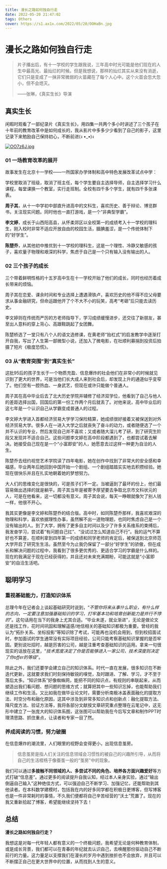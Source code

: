 ```yaml
---
title: 漫长之路如何独自行走
date: 2022-05-20 21:47:02
tags: Others
cover: https://s1.ax1x.com/2022/05/20/OOHaBn.jpg
---
```

# 漫长之路如何独自行走

> 片子播出后，有十一学校的学生跟我说，三年高中时光可能是他们现在的人生中最高光、最灿烂的时候。但是我想说，那样的灿烂其实从来没有消逝，它们只是变成了一抹非常微弱的火苗藏在了每个人心中。这个火苗会忽大忽小，但不会熄灭。
>
> ——张琳，《真实生长》导演

## 真实生长

闲暇时观看了一部纪录片《真实生长》，用四集一共两个多小时讲述了三个孩子在十年前的教育改革中是如何成长的，我从影片中多多少少看到了自己的影子，这里记录下来勉励自己保持初心，不断前进(ง •_•)ง

[![OO7z6J.jpg](https://s1.ax1x.com/2022/05/20/OO7z6J.jpg)](https://imgtu.com/i/OO7z6J)

### 01 一场教育改革的展开

故事发生在北京十一学校——一所国家办学体制和高中特色发展改革试点中学：

学校里取消了班级，取消了班主任，每个学生要自主选择导师，自主选择学习什么课程，每堂课换一个教室，实行走班制。全校有四千多个学生，就有四千多张课表。

**周子其**，从十一中学初中部直升进高中的文科生，喜欢历史、善于辩论、博览群书，关注现实问题。同时他也一直打游戏，是一个“非典型学霸”。

**李文婷**，成长于山西阳高县，从怀柔郊区以全校第一的成绩考入十一学校的理科生，刚入校时非常不适应开放自由的校园生活，腼腆羞涩，是一个传统体制下的“好学生”。

**陈楚乔**，从其他初中推优到十一学校的理科生，这是一个理性、冷静又敏感的孩子，喜欢量子物理和艰深的科学，焦虑于自己是一个只有输入没有输出的人。

### 02 三个孩子的成长

三个带着鲜明性格的十五岁高中生在十一学校开始了他们的成长，同时也经历着成长带来的烦恼。

周子其在恋爱、课余时间和专业选择上遭遇滑铁卢，喜欢历史的他不得不应父母要求从事金融研究，但命运跟他开了个不大不小的玩笑，高考“考砸”后只能去读历史。

李文婷则在传统而严厉的方老师指导下，学习成绩缓慢进步，还交往了新朋友，甚至出人意料的穿上背心、高跟鞋跳起了女团舞。

陈楚桥选了一堂只有八个人的语文选修课，在黄老师“抬杠式”的启发教学中逐渐打开自我，写出了人生第一部微型小说，还加入了微电影，在社顺利募捐到投资后拍摄了短片《极度恐慌》。

### 03 从“教育突围”到“真实生长”

这批95后的孩子生长于一个物质充盈、信息爆炸的社会他们在非常小的时候就见识到了更大的世界，可是当他们长大成人来到社会后，却发现上升的通道似乎变窄了。他们空有一腔热血、一身武艺，但现在或许只能做个普通人。

周子其在高中毕业后去了北大历史学院并辅修了经济双学位，他看到了自己与他人的差距选择出国，回国后的第一份工作两个月后就丢了。对他来说，高中毕业后的这七年是一个认识自己从学霸变成普通人的过程。

李文婷大学进入首都经济贸易大学学习保险精算，她成绩很好接着又被保送到对外经济贸易大学。很多人在一进入大学之后就丧失了奋斗的动力，或者随便选了一个并不认识的专业，然后发现自己并不喜欢；又或者随大溜儿考了研，到了研究生阶段又发现并不适合自己。这些问题李文婷在高中阶段都遇到了，也都尝试着去解决。她接受自己现在是一个“小富即安”的人，她愿意去过这样一种更为自洽的人生。

陈楚乔去纽约视觉艺术学院读了四年电影，她在创作中找到了非常大的安全感和幸福感，毕业两年后她回到中国开始一个剧组、一个剧组踏踏实实地去积攒经验。她现在很快乐并且在扎实地朝着她的梦想努力。

大人们的思维变化是很快的，可是孩子们不一定。当被逼到了最坏的份上，他们最容易做出选择的就是躺平。周子其当年是被寄予厚望要去争取北京市文科状元的人，可是在他看来，这一切都没有意义。周子其会说，每天一睁眼就像欠了别人钱一样，他很不开心。

我其实更像是李文婷和陈楚乔的结合版。高中时，如同陈楚乔那样，我喜欢艰深的物理和科学，喜欢依据理性办事，虽然解不出一道物理题，也同时焦虑自己是一个没有输出的人。到了大学，拥有了更多自主时间以及少了许多关系维系的束缚后，我发奋学习，尝试着“有问题自己扛”、“没试过怎么知道自己不行”。我的运气不算好也不算差，在顺利拿到四年第一的成绩和同学老师的肯定后，被保送到北京师范大学开启了研究生生活。虽然至今为止我仍保留了一部分“好学生”的骄傲，但在成长和解决问题的过程中，我看到了很多更优秀的、更适合学习的学霸是什么样的。现在的我满足于现在已经获得的，并且还对未来充满期盼，可能这就是“小富即安”的自洽生活吧。


## 聪明学习


### 重视基础能力，打造知识体系

总理今年在记者会上谈起基础研究时说到，“*不管你将来从事什么职业，有什么样的志向，一定要注意加强基础知识的学习，打牢基本功和培育创新能力是并行不悖的*”。这句话用在当下的我身上尤其合适。“毕业未遂，就业渐进”，无论是做论文还是找工作，花时间巩固和理解遥感/地信相关的基础知识都极为重要。曾经的我认为“拓扑关系、坐标投影”等知识除了考试，可能再也没机会用到，但到校招面试时，参加面试的学生通常没有实际项目经验，公司只能考察基础知识掌握的是否牢固。更别说社招时，越是厉害的公司，越是注重考查基础知识的运用。拿来一句很现实的话放在这里，“*技术宽度决定了你是否能够进入一家公司，技术深度则决定了你offer的等级*”。

除此之外，我们还要学会建立自己的知识体系。时代一直在发展，很多知识在不断迭代更新，这就要求我们时刻保持敏锐的嗅觉，及时跟进、了解、学习，才不至于落后太多。“知识体系”好像蜘蛛网，能把不同的知识点，有规则的串联起来，从而塑造出我们看问题、想问题的思维方式；就算把其中一些知识忘掉，也能帮助我们继续工作和生活。又比如我在做毕业论文时，需要分析南极冰盖表面融化的提取方法、时空分布和融化原因，这其中涉及到非常多知识点和创新点：融化提取方法、降尺度方法、验证方法等，我将各部分文献按文章研究重点整理在云笔记中，这无形中建立了一张庞大的知识体系图，这张图可以帮助我在今后写文章和制作PPT时理清思路、抓住重点，让读者和专家一目了然。

### 养成阅读的习惯，努力破圈

在信息爆炸的潮流里，人们眼里的视野会变得更小，出现信息茧房。

> 信息茧房是指人们关注的信息领域会习惯性的被自己的兴趣所引导，从而将自己的生活桎梏于像蚕茧一般的“茧房”中的现象。

我们可以通过**多接触不同领域的人、多尝试不同的角色、培养各方面兴趣爱好**等方式打破“信息差”。通过更多的阅读提升自我认知，经过本人亲身实验，通过“输出倒逼自己输入”这种绝佳方式，可以强迫自己不断学习、加强记忆，还能帮助到其他读者。在本科数学建模时，包括我在内的好多同学都在积极日更博客，但写博客也是一件非常耗时的事情，不久我们便都将自己辛苦经营的“沃土”荒置了。现在的我又重新拾起了博客，希望能继续坚持下去！

## 总结

**漫长之路如何独自行走？**

我想这是对每一代年轻人都有意义的一个终极问题，我希望无论是何种教育体制，或是成长背景，我们都可以在青春的年纪就去认识自己，去唤醒那份驱动自己不断前行的力量。这力量足以支撑我们在漫长的岁月中遇到挫折也不会放弃，并且可以不断摆正自己在更大世界中的位置，从而找到人生的意义。